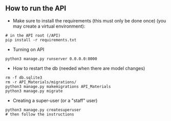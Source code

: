 ## How to run the API

* Make sure to install the requirements (this must only be done once) (you may create a virtual environment):

``` 
# in the API root (/API)
pip install -r requirements.txt
```

* Turning on API

``` 
python3 manage.py runserver 0.0.0.0:8000
```

* How to restart the db (needed when there are model changes)

``` 
rm -f db.sqlite3 
rm -r API_Materials/migrations/
python3 manage.py makemigrations API_Materials
python3 manage.py migrate
```

* Creating a super-user (or a "staff" user)

``` 
python3 manage.py createsuperuser
# then follow the instructions
```